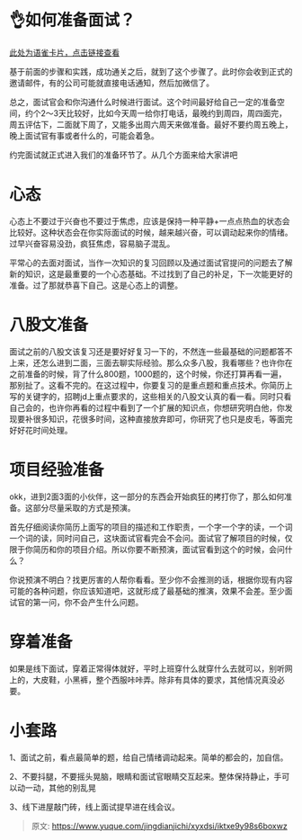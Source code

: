 # 👌如何准备面试？

[此处为语雀卡片，点击链接查看](https://www.yuque.com/jingdianjichi/xyxdsi/iktxe9y98s6boxwz#IhepH)

基于前面的步骤和实践，成功通关之后，就到了这个步骤了。此时你会收到正式的邀请邮件，有的公司可能就直接电话通知，然后加微信了。

总之，面试官会和你沟通什么时候进行面试。这个时间最好给自己一定的准备空间，约个2～3天比较好，比如今天周一给你打电话，最晚约到周四，周四面完，周五评估下，二面就下周了，又能多出周六周天来做准备。最好不要约周五晚上，晚上面试官有事或者什么的，可能会着急。

约完面试就正式进入我们的准备环节了。从几个方面来给大家讲吧

# 心态
心态上不要过于兴奋也不要过于焦虑，应该是保持一种平静+一点点热血的状态会比较好。这种状态会在你实际面试的时候，越来越兴奋，可以调动起来你的情绪。过早兴奋容易没劲，疯狂焦虑，容易脑子混乱。

平常心的去面对面试，当作一次知识的复习回顾以及通过面试官提问的问题去了解新的知识，这是最重要的一个心态基础。不过找到了自己的补足，下一次能更好的准备。过了那就恭喜下自己。这是心态上的调整。

# 八股文准备
面试之前的八股文该复习还是要好好复习一下的，不然连一些最基础的问题都答不上来，还怎么进到二面，三面去聊实际经验。那么众多八股，我看哪些？也许你在之前准备的时候，背了什么800题，1000题的，这个时候，你还打算再看一遍，那别扯了。这看不完的。在这过程中，你要复习的是重点题和重点技术。你简历上写的关键字的，招聘jd上重点要求的，这些相关的八股文认真的看一看。同时只看自己会的，也许你再看的过程中看到了一个扩展的知识点，你想研究明白他，你发现要补很多知识，花很多时间，这种直接放弃即可，你研究了也只是皮毛，等面完好好花时间处理。

# 项目经验准备
okk，进到2面3面的小伙伴，这一部分的东西会开始疯狂的拷打你了，那么如何准备。这部分尽量采取的方式是预演。

首先仔细阅读你简历上面写的项目的描述和工作职责，一个字一个字的读，一个词一个词的读，同时问自己，这块面试官看完会不会问。面试官了解项目的时候，仅限于你简历和你的项目介绍。所以你要不断预演，面试官看到这个的时候，会问什么？

你说预演不明白？找更厉害的人帮你看看。至少你不会推测的话，根据你现有内容可能的各种问题，你应该知道吧，这就形成了最基础的推演，效果不会差。至少面试官的第一问，你不会产生什么问题。

# 穿着准备
如果是线下面试，穿着正常得体就好，平时上班穿什么就穿什么去就可以，别听网上的，大皮鞋，小黑裤，整个西服咔咔弄。除非有具体的要求，其他情况真没必要。

# 小套路
1、面试之前，看点最简单的题，给自己情绪调动起来。简单的都会的，加自信。

2、不要抖腿，不要摇头晃脑，眼睛和面试官眼睛交互起来。整体保持静止，手可以动一动，其他的别乱晃

3、线下进屋敲门砖，线上面试提早进在线会议。







> 原文: <https://www.yuque.com/jingdianjichi/xyxdsi/iktxe9y98s6boxwz>